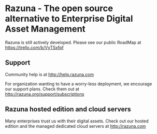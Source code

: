 # Razuna - The open source alternative to Enterprise Digital Asset Management

Razuna is still actively developed. Please see our public RoadMap at https://trello.com/b/VyTSxfpf

## Support

Community help is at http://help.razuna.com

For organization wanting to have a worry-less deployment, we encourage our support plans. Check them out at http://razuna.org/support/subscriptions

## Razuna hosted edition and cloud servers

Many enterprises trust us with their digital assets. Check out our hosted edition and the managed dedicated cloud servers at http://razuna.com
